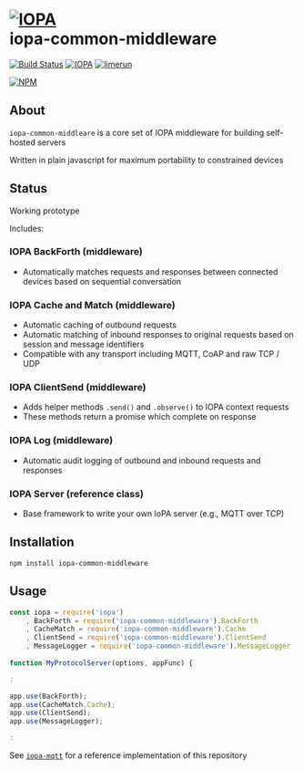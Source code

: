 # [![IOPA](http://iopa.io/iopa.png)](http://iopa.io)<br> iopa-common-middleware 

[![Build Status](https://api.shippable.com/projects/55f1af651895ca4474147466/badge?branchName=master)](https://app.shippable.com/projects/55f1af651895ca4474147466) 
[![IOPA](https://img.shields.io/badge/iopa-middleware-99cc33.svg?style=flat-square)](http://iopa.io)
[![limerun](https://img.shields.io/badge/limerun-certified-3399cc.svg?style=flat-square)](https://nodei.co/npm/limerun/)

[![NPM](https://nodei.co/npm/iopa-common-middleware.png?downloads=true)](https://nodei.co/npm/iopa-common-middleware/)

## About
`iopa-common-middleare` is a core set of IOPA middleware for building self-hosted servers  

Written in plain javascript for maximum portability to constrained devices

## Status

Working prototype

Includes:

### IOPA BackForth (middleware)

  * Automatically matches requests and responses between connected devices based on sequential conversation


### IOPA Cache and Match (middleware)

  * Automatic caching of outbound requests
  * Automatic matching of inbound responses to original requests based on session and message identifiers
  * Compatible with any transport including MQTT, CoAP and raw TCP / UDP
  
  
### IOPA ClientSend (middleware)

  * Adds helper methods `.send()` and `.observe()` to IOPA context requests
  * These methods return a promise which complete on response
  
  
### IOPA Log (middleware)

  * Automatic audit logging of outbound and inbound requests and responses


### IOPA Server (reference class)

  * Base framework to write your own IoPA server (e.g., MQTT over TCP)
  
    
## Installation

    npm install iopa-common-middleware

## Usage
``` js
const iopa = require('iopa')
    , BackForth = require('iopa-common-middleware').BackForth
    , CacheMatch = require('iopa-common-middleware').Cache
    , ClientSend = require('iopa-common-middleware').ClientSend
    , MessageLogger = require('iopa-common-middleware').MessageLogger
       
function MyProtocolServer(options, appFunc) {

:

app.use(BackForth);
app.use(CacheMatch.Cache);
app.use(ClientSend);
app.use(MessageLogger);

:


``` 
       
See [`iopa-mqtt`](https://nodei.co/npm/iopa-mqtt/) for a reference implementation of this repository
